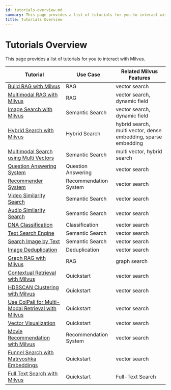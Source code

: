 ```yaml
---
id: tutorials-overview.md
summary: This page provides a list of tutorials for you to interact with Milvus.
title: Tutorials Overview
---
```


# Tutorials Overview

This page provides a list of tutorials for you to interact with Milvus.

| Tutorial | Use Case | Related Milvus Features | 
| -------- | -------- | --------- |
| [Build RAG with Milvus](build-rag-with-milvus.md) |  RAG | vector search |
| [Multimodal RAG with Milvus](multimodal_rag_with_milvus.md) | RAG | vector search, dynamic field |
| [Image Search with Milvus](image_similarity_search.md) | Semantic Search | vector search, dynamic field |
| [Hybrid Search with Milvus](hybrid_search_with_milvus.md) | Hybrid Search | hybrid search, multi vector, dense embedding, sparse embedding |
| [Multimodal Search using Multi Vectors](multimodal_rag_with_milvus.md) | Semantic Search | multi vector, hybrid search |
| [Question Answering System](question_answering_system.md) | Question Answering | vector search |
| [Recommender System](recommendation_system.md) | Recommendation System | vector search |
| [Video Similarity Search](video_similarity_search.md) | Semantic Search | vector search |
| [Audio Similarity Search](audio_similarity_search.md) | Semantic Search | vector search |
| [DNA Classification](dna_sequence_classification.md) | Classification | vector search |
| [Text Search Engine](text_search_engine.md) | Semantic Search | vector search |
| [Search Image by Text](text_image_search.md) | Semantic Search | vector search |
| [Image Deduplication](image_deduplication_system.md) | Deduplication | vector search |
| [Graph RAG with Milvus](graph_rag_with_milvus.md) | RAG | graph search |
| [Contextual Retrieval with Milvus](contextual_retrieval_with_milvus.md) | Quickstart | vector search |
| [HDBSCAN Clustering with Milvus](hdbscan_clustering_with_milvus.md) | Quickstart | vector search |
| [Use ColPali for Multi-Modal Retrieval with Milvus](use_ColPali_with_milvus.md) | Quickstart | vector search |
| [Vector Visualization](vector_visualization.md) | Quickstart | vector search |
| [Movie Recommendation with Milvus](movie_recommendation_with_milvus.md) | Recommendation System | vector search |
| [Funnel Search with Matryoshka Embeddings](funnel_search_with_matryoshka.md) | Quickstart | vector search |
| [Full Text Search with Milvus](full_text_search_with_milvus.md) | Quickstart | Full-Text Search |
